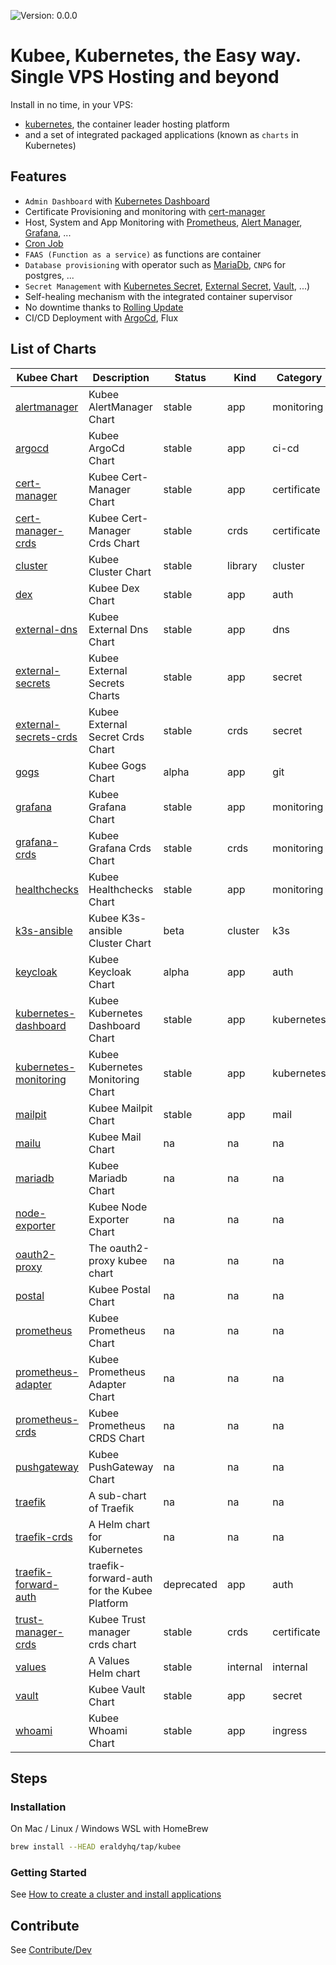 
[//]: # (README.md generated by gotmpl. DO NOT EDIT.)

![Version: 0.0.0](https://img.shields.io/badge/Version-0.0.0-informational?style=flat-square)

# Kubee, Kubernetes, the Easy way. Single VPS Hosting and beyond

Install in no time, in your VPS:
* [kubernetes](https://github.com/kubernetes/kubernetes), the container leader hosting platform
* and a set of integrated packaged applications (known as `charts` in Kubernetes)

## Features

* `Admin Dashboard` with [Kubernetes Dashboard](./charts/kubernetes-dashboard)
* Certificate Provisioning and monitoring with [cert-manager](./charts/cert-manager/README.md)
* Host, System and App Monitoring with [Prometheus](charts/prometheus), [Alert Manager](charts/alertmanager), [Grafana](charts/grafana/README.md), ...
* [Cron Job](https://kubernetes.io/docs/tasks/job/automated-tasks-with-cron-jobs/)
* `FAAS (Function as a service)` as functions are container
* `Database provisioning` with operator such as [MariaDb](charts/mariadb/README.md), `CNPG` for postgres, ...
* `Secret Management` with [Kubernetes Secret](https://kubernetes.io/docs/tasks/configmap-secret/), [External Secret](charts/external-secrets/README.md), [Vault](charts/vault/README.md), ...)
* Self-healing mechanism with the integrated container supervisor
* No downtime thanks to [Rolling Update](https://kubernetes.io/docs/tutorials/kubernetes-basics/update/update-intro/)
* CI/CD Deployment with [ArgoCd](charts/argocd/README.md), Flux

## List of Charts

| Kubee Chart | Description | Status | Kind | Category |
|------------------|-------------|--------|------|----------|
| [alertmanager](charts/alertmanager/README.md) | Kubee AlertManager Chart | stable | app | monitoring
| [argocd](charts/argocd/README.md) | Kubee ArgoCd Chart | stable | app | ci-cd
| [cert-manager](charts/cert-manager/README.md) | Kubee Cert-Manager Chart | stable | app | certificate
| [cert-manager-crds](charts/cert-manager-crds/README.md) | Kubee Cert-Manager Crds Chart | stable | crds | certificate
| [cluster](charts/cluster/README.md) | Kubee Cluster Chart | stable | library | cluster
| [dex](charts/dex/README.md) | Kubee Dex Chart | stable | app | auth
| [external-dns](charts/external-dns/README.md) | Kubee External Dns Chart | stable | app | dns
| [external-secrets](charts/external-secrets/README.md) | Kubee External Secrets Charts | stable | app | secret
| [external-secrets-crds](charts/external-secrets-crds/README.md) | Kubee External Secret Crds Chart | stable | crds | secret
| [gogs](charts/gogs/README.md) | Kubee Gogs Chart | alpha | app | git
| [grafana](charts/grafana/README.md) | Kubee Grafana Chart | stable | app | monitoring
| [grafana-crds](charts/grafana-crds/README.md) | Kubee Grafana Crds Chart | stable | crds | monitoring
| [healthchecks](charts/healthchecks/README.md) | Kubee Healthchecks Chart | stable | app | monitoring
| [k3s-ansible](charts/k3s-ansible/README.md) | Kubee K3s-ansible Cluster Chart | beta | cluster | k3s
| [keycloak](charts/keycloak/README.md) | Kubee Keycloak Chart | alpha | app | auth
| [kubernetes-dashboard](charts/kubernetes-dashboard/README.md) | Kubee Kubernetes Dashboard Chart | stable | app | kubernetes
| [kubernetes-monitoring](charts/kubernetes-monitoring/README.md) | Kubee Kubernetes Monitoring Chart | stable | app | kubernetes
| [mailpit](charts/mailpit/README.md) | Kubee Mailpit Chart | stable | app | mail
| [mailu](charts/mailu/README.md) | Kubee Mail Chart | na | na | na
| [mariadb](charts/mariadb/README.md) | Kubee Mariadb Chart | na | na | na
| [node-exporter](charts/node-exporter/README.md) | Kubee Node Exporter Chart | na | na | na
| [oauth2-proxy](charts/oauth2-proxy/README.md) | The oauth2-proxy kubee chart | na | na | na
| [postal](charts/postal/README.md) | Kubee Postal Chart | na | na | na
| [prometheus](charts/prometheus/README.md) | Kubee Prometheus Chart | na | na | na
| [prometheus-adapter](charts/prometheus-adapter/README.md) | Kubee Prometheus Adapter Chart | na | na | na
| [prometheus-crds](charts/prometheus-crds/README.md) | Kubee Prometheus CRDS Chart | na | na | na
| [pushgateway](charts/pushgateway/README.md) | Kubee PushGateway Chart | na | na | na
| [traefik](charts/traefik/README.md) | A sub-chart of Traefik | na | na | na
| [traefik-crds](charts/traefik-crds/README.md) | A Helm chart for Kubernetes | na | na | na
| [traefik-forward-auth](charts/traefik-forward-auth/README.md) | traefik-forward-auth for the Kubee Platform | deprecated | app | auth
| [trust-manager-crds](charts/trust-manager-crds/README.md) | Kubee Trust manager crds chart | stable | crds | certificate
| [values](charts/values/README.md) | A Values Helm chart | stable | internal | internal
| [vault](charts/vault/README.md) | Kubee Vault Chart | stable | app | secret
| [whoami](charts/whoami/README.md) | Kubee Whoami Chart | stable | app | ingress

## Steps

### Installation

On Mac / Linux / Windows WSL with HomeBrew

```bash
brew install --HEAD eraldyhq/tap/kubee
```

### Getting Started

See [How to create a cluster and install applications](docs/site/cluster-creation.md)

## Contribute

See [Contribute/Dev](contrib/contribute.md)
